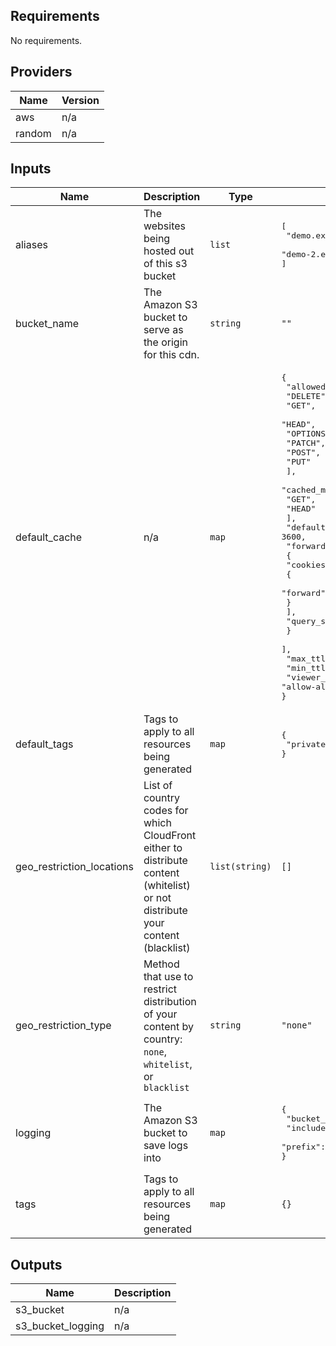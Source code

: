 ## Requirements

No requirements.

## Providers

| Name | Version |
|------|---------|
| aws | n/a |
| random | n/a |

## Inputs

| Name | Description | Type | Default | Required |
|------|-------------|------|---------|:--------:|
| aliases | The websites being hosted out of this s3 bucket | `list` | <pre>[<br>  "demo.example.com",<br>  "demo-2.example.com"<br>]</pre> | no |
| bucket\_name | The Amazon S3 bucket to serve as the origin for this cdn. | `string` | `""` | no |
| default\_cache | n/a | `map` | <pre>{<br>  "allowed_methods": [<br>    "DELETE",<br>    "GET",<br>    "HEAD",<br>    "OPTIONS",<br>    "PATCH",<br>    "POST",<br>    "PUT"<br>  ],<br>  "cached_methods": [<br>    "GET",<br>    "HEAD"<br>  ],<br>  "default_ttl": 3600,<br>  "forwarded_values": [<br>    {<br>      "cookies": [<br>        {<br>          "forward": "none"<br>        }<br>      ],<br>      "query_string": false<br>    }<br>  ],<br>  "max_ttl": 86400,<br>  "min_ttl": 0,<br>  "viewer_protocol_policy": "allow-all"<br>}</pre> | no |
| default\_tags | Tags to apply to all resources being generated | `map` | <pre>{<br>  "private": true<br>}</pre> | no |
| geo\_restriction\_locations | List of country codes for which  CloudFront either to distribute content (whitelist) or not distribute your content (blacklist) | `list(string)` | `[]` | no |
| geo\_restriction\_type | Method that use to restrict distribution of your content by country: `none`, `whitelist`, or `blacklist` | `string` | `"none"` | no |
| logging | The Amazon S3 bucket to save logs into | `map` | <pre>{<br>  "bucket_name": "",<br>  "include_cookies": false,<br>  "prefix": ""<br>}</pre> | no |
| tags | Tags to apply to all resources being generated | `map` | `{}` | no |

## Outputs

| Name | Description |
|------|-------------|
| s3\_bucket | n/a |
| s3\_bucket\_logging | n/a |

